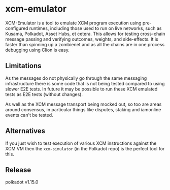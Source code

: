 # xcm-emulator

XCM-Emulator is a tool to emulate XCM program execution using
pre-configured runtimes, including those used to run on live
networks, such as Kusama, Polkadot, Asset Hubs, et cetera.
This allows for testing cross-chain message passing and verifying
outcomes, weights, and side-effects. It is faster than spinning up
a zombienet and as all the chains are in one process debugging using Clion is easy.

## Limitations

As the messages do not physically go through the same messaging infrastructure
there is some code that is not being tested compared to using slower E2E tests.
In future it may be possible to run these XCM emulated tests as E2E tests (without changes).

As well as the XCM message transport being mocked out, so too are areas around consensus,
in particular things like disputes, staking and iamonline events can't be tested.

## Alternatives

If you just wish to test execution of various XCM instructions
against the XCM VM then the `xcm-simulator` (in the Polkadot
repo) is the perfect tool for this.


## Release

polkadot v1.15.0
